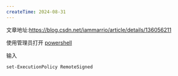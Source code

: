 ```yaml
---
createTime: 2024-08-31
---
```



文章地址:https://blog.csdn.net/iammarrio/article/details/136056211

使用管理员打开 [powershell](https://so.csdn.net/so/search?q=powershell&spm=1001.2101.3001.7020)

输入

```sh
set-ExecutionPolicy RemoteSigned 
```

